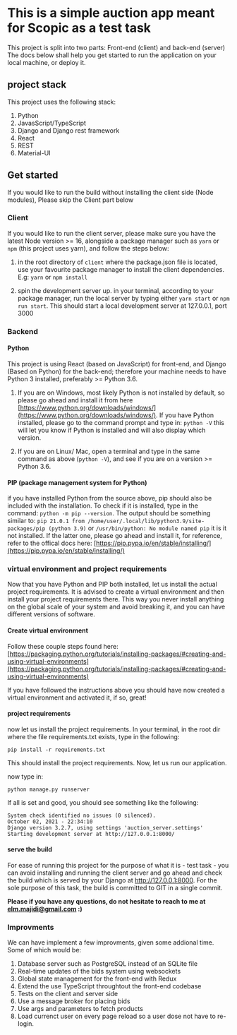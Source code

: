 # This is a simple auction app meant for Scopic as a test task

This project is split into two parts: Front-end (client) and back-end (server)
The docs below shall help you get started to run the application on your local machine, or deploy it. 

## project stack

This project uses the following stack:

1. Python
2. JavasScript/TypeScript
3. Django and Django rest framework
4. React
5. REST
6. Material-UI

## Get started

If you would like to run the build without installing the client side (Node modules), 
Please skip the Client part below

### Client

If you would like to run the client server, please make sure you have the latest Node version >= 16,
alongside a package manager such as `yarn` or `npm` (this project uses yarn), and follow the steps below:

1. in the root directory of `client` where the package.json file is located, use your favourite package 
manager to install the client dependencies. E.g: `yarn` or `npm install`

2. spin the development server up.
in your terminal, according to your package manager, run the local server by typing either `yarn start` 
or `npm run start`. This should start a local development server at 127.0.0.1, port 3000

### Backend

#### Python

This project is using React (based on JavaScript) for front-end, and Django (Based on Python) for the back-end; therefore your machine needs to have Python 3 installed, preferably >= Python 3.6. 

1. If you are on Windows, most likely Python is not installed by default, so please go ahead and install it from here [https://www.python.org/downloads/windows/](https://www.python.org/downloads/windows/). If you have Python installed, please go to the command prompt and type in: `python -V` this will let you know if Python is installed and will also display which version.

2. If you are on Linux/ Mac, open a terminal and type in the same command as above (`python -V`), and see if you are on a version >= Python 3.6.

#### PIP (package management system for Python)

if you have installed Python from the source above, pip should also be included with the installation. To check if it is installed, type in the command: `python -m pip --version`. The output should be something similar to: `pip 21.0.1 from /home/user/.local/lib/python3.9/site-packages/pip (python 3.9)` or `/usr/bin/python: No module named pip` it is it not installed. If the latter one, please go ahead and install it, for reference, refer to the offical docs here: [https://pip.pypa.io/en/stable/installing/](https://pip.pypa.io/en/stable/installing/)

### virtual environment and project requirements

Now that you have Python and PIP both installed, let us install the actual project requirements. It is advised to create a virtual environment and then install your project requirements there. This way you never install anything on the global scale of your system and avoid breaking it, and you can have different versions of software.

#### Create virtual environment

Follow these couple steps found here: [https://packaging.python.org/tutorials/installing-packages/#creating-and-using-virtual-environments](https://packaging.python.org/tutorials/installing-packages/#creating-and-using-virtual-environments)

If you have followed the instructions above you should have now created a virtual environment and activated it, if so, great!

#### project requirements

now let us install the project requirements. In your terminal, in the root dir where the file requirements.txt exists, type in the following: 

`pip install -r requirements.txt`

This should install the project requirements.
Now, let us run our application.

now type in:

`python manage.py runserver`

If all is set and good, you should see something like the following:

```
System check identified no issues (0 silenced).
October 02, 2021 - 22:34:10
Django version 3.2.7, using settings 'auction_server.settings'
Starting development server at http://127.0.0.1:8000/
```

#### serve the build
For ease of running this project for the purpose of what it is - test task - you can avoid installing and 
running the client server and go ahead and check the build which is served by your Django at http://127.0.0.1:8000. For the sole purpose of this task, the build is committed to GIT in a single commit.

**Please if you have any questions, do not hesitate to reach to me at elm.majidi@gmail.com :)**

### Improvments

We can have implement a few improvments, given some addional time. Some of which would be:

1. Database server such as PostgreSQL instead of an SQLite file
2. Real-time updates of the bids system using websockets
3. Global state management for the front-end with Redux
4. Extend the use TypeScript throughtout the front-end codebase
5. Tests on the client and server side
6. Use a message broker for placing bids
7. Use args and parameters to fetch products
8. Load currenct user on every page reload so a user dose not have to re-login.
